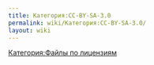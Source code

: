 ```yaml
---
title: Категория:CC-BY-SA-3.0
permalink: wiki/Категория:CC-BY-SA-3.0/
layout: wiki
---
```


[Категория:Файлы по лицензиям](Категория:Файлы_по_лицензиям "wikilink")

